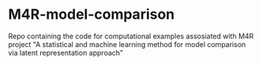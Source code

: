 # M4R-model-comparison
Repo containing the code for computational examples assosiated with M4R project "A statistical and machine learning method for model comparison via latent representation approach"
